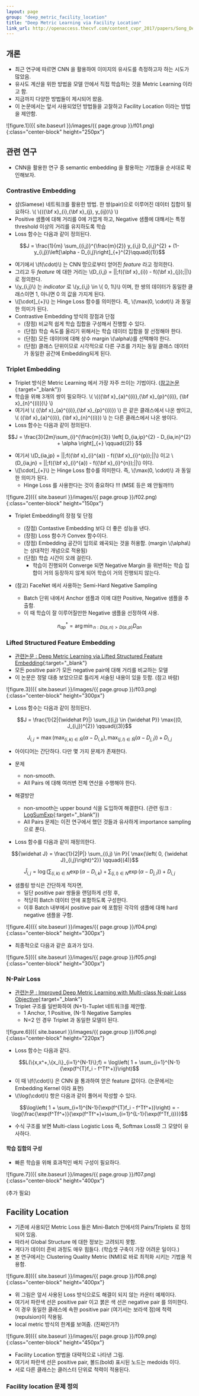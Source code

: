 ```yaml
---
layout: page
group: "deep_metric_facility_location"
title: "Deep Metric Learning via Facility Location"
link_url: http://openaccess.thecvf.com/content_cvpr_2017/papers/Song_Deep_Metric_Learning_CVPR_2017_paper.pdf
---
```


## 개론

- 최근 연구에 따르면 CNN 을 활용하여 이미지의 유사도를 측정하고자 하는 시도가 많았음.
- 유사도 계산을 위한 방법을 모델 안에서 직접 학습하는 것을 Metric Learning 이라고 함.
- 지금까지 다양한 방법들이 제시되어 왔음.
- 이 논문에서는 앞서 사용되었던 방법들을 고찰하고 Facility Location 이라는 방법을 제안함.

![figure.1]({{ site.baseurl }}/images/{{ page.group }}/f01.png){:class="center-block" height="250px"}

## 관련 연구

- CNN을 활용한 연구 중 semantic embedding 을 활용하는 기법들을 순서대로 확인해보자.

### Contrastive Embedding

- 샴(Siamese) 네트워크를 활용한 방법. 한 쌍(pair)으로 이루어진 데이터 집합이 필요하다. \\( \\{({\bf x}\_{i},{\bf x}\_{j}, y\_{ij})\\} \\)
- Positive 샘플에 대해 거리를 0에 가깝게 하고, Negative 샘플에 대해서는 특정 threshold 이상의 거리를 유지하도록 학습
- Loss 함수는 다음과 같이 정의된다.

$$J = \frac{1}{m} \sum_{(i,j)}^{\frac{m}{2}} y_{i,j} D_{i,j}^{2} + (1-y_{i,j})\left[\alpha - D_{i,j}\right]_{+}^{2}\qquad{(1)}$$

- 여기에서 \\(f(\cdot)\\) 는 CNN 망으로부터 얻어진 *feature* 라고 정의한다.
- 그리고 두 *feature* 에 대한 거리는 \\(D\_{i,j} = \|\|\;f({\bf x}\_{i}) - f({\bf x}\_{j})\;\|\|\\) 로 정의한다.
- \\(y\_{i,j}\\) 는 *indicator* 로 \\(y\_{i,j} \in \\{ 0, 1\\}\\) 이며, 한 쌍의 데이터가 동일한 클래스이면 1, 아니면 0 의 값을 가지게 된다.
- \\([\cdot]\_{+}\\) 는 Hinge Loss 함수를 의미한다. 즉, \\(\max(0, \cdot)\\) 과 동일한 의미가 된다.
- Contrastive Embedding 방식의 장점과 단점
    - (장점) 비교적 쉽게 학습 집합을 구성해서 진행할 수 있다.
    - (단점) 학습 속도를 올리기 위해서는 학습 데이터 집합을 잘 선정해야 한다.
    - (단점) 모든 데이터에 대해 상수 margin \\(\alpha\\)를 선택해야 한다.
    - (단점) 클래스 단위이므로 시각적으로 다른 구조를 가지는 동일 클래스 데이터가 동일한 공간에 Embedding되게 된다.

### Triplet Embedding

- Triplet 방식은 Metric Learning 에서 가장 자주 쓰이는 기법이다. ([참고논문](https://arxiv.org/abs/1503.03832){:target="_blank"})
- 학습을 위해 3개의 쌍이 필요하다. \\( \\{({\bf x}\_{a}^{(i)},{\bf x}\_{p}^{(i)}, {\bf x}\_{n}^{(i)})\\} \\)
- 여기서 \\( ({\bf x}\_{a}^{(i)},{\bf x}\_{p}^{(i)}) \\) 은 같은 클래스에서 나온 쌍이고, \\( ({\bf x}\_{a}^{(i)}, {\bf x}\_{n}^{(i)}) \\) 는 다른 클래스에서 나온 쌍이다.
- Loss 함수는 다음과 같이 정의된다.

$$J = \frac{3}{2m}\sum_{i}^{\frac{m}{3}} \left[ D_{ia,ip}^{2} - D_{ia,in}^{2} + \alpha \right]_{+} \qquad{(2)} $$

- 여기서 \\(D\_{ia,jp} = \|\|\;f({\bf x}\_{i}^{a}) - f({\bf x}\_{i}^{p})\;\|\|\\) 이고 \\(D\_{ia,jn} = \|\|\;f({\bf x}\_{i}^{a}) - f({\bf x}\_{i}^{n})\;\|\|\\) 이다.
- \\([\cdot]\_{+}\\) 는 Hinge Loss 함수를 의미한다. 즉, \\(\max(0, \cdot)\\) 과 동일한 의미가 된다.
    - Hinge Loss 를 사용한다는 것이 중요하다 !!! (MSE 등은 왜 안될까!!!)

![figure.2]({{ site.baseurl }}/images/{{ page.group }}/f02.png){:class="center-block" height="150px"}

- Triplet Embedding의 장점 및 단점
    - (장점) Contastive Embedding 보다 더 좋은 성능을 낸다.
    - (장점) Loss 함수가 Convex 함수이다.
    - (장점) Embedding 공간이 임의로 왜곡되는 것을 허용함. (margin \\(\alpha\\) 는 상대적인 개념으로 적용됨)
    - (단점) 학습 시간이 오래 걸린다.
        - 학습이 진행되어 Converge 되면 Negative Margin 을 위반하는 학습 집합이 거의 등장하지 않게 되어 학습이 거의 진행되지 않는다.

- (참고) FaceNet 에서 사용하는  Semi-Hard Negative Sampling
    - Batch 단위 내에서 Anchor 샘플과 이에 대한 Positive, Negative 샘플을 추출함.
    - 이 때 학습이 잘 이루어질만한 Negative 샘플을 선정하여 사용.
    
$$n_{ap}^{*} = {\arg\min}_{n:D(a,n)>D(a,p)} D_{an} $$
    
### Lifted Structured Feature Embedding

- [관련논문 : Deep Metric Learning via Lifted Structured Feature Embedding](http://cvgl.stanford.edu/papers/song_cvpr16.pdf){:target="_blank"}
- 모든 positive pair가 모든 negative pair에 대해 거리를 비교하는 모델
- 이 논문은 정말 대충 보았으므로 틀리게 서술된 내용이 있을 듯함. (참고 바람)

![figure.3]({{ site.baseurl }}/images/{{ page.group }}/f03.png){:class="center-block" height="300px"}

- Loss 함수는 다음과 같이 정의된다.

$$J = \frac{1}{2|{\widehat P}|} \sum_{(i,j) \in {\widehat P}} \max{(0, J_{i,j})^{2}} \qquad{(3)}$$

$$J_{i,j} = \max{\left(\max_{(i,k) \in {\widehat N}}{(\alpha-D_{i,k})},\max_{(j,l) \in {\widehat N}}{(\alpha-D_{j,l})} \right)} + D_{i,j}$$

- 아이디어는 간단하다. 다만 몇 가지 문제가 존재한다.
- 문제
    - non-smooth.
    - All Pairs 에 대해 여러번 전체 연산을 수행해야 한다.
- 해결방안
    - non-smooth는 upper bound 식을 도입하여 해결한다. (관련 링크 : [LogSumExp](https://en.wikipedia.org/wiki/LogSumExp){:target="_blank"})
    - All Pairs 문제는 이전 연구에서 했던 것들과 유사하게 importance sampling 으로 푼다.
    
- Loss 함수를 다음과 같이 재정의한다.

$${\widehat J} = \frac{1}{2|P|} \sum_{(i,j) \in P}{ \max{\left( 0, {\widehat J}_{i,j}\right)^2}} \qquad{(4)}$$

$${\widehat J}_{i,j} = \log \left( \sum_{(i,k) \in N}{\exp{\left(\alpha-D_{i,k}\right)}} + \sum_{(j,l) \in N}{\exp{\left(\alpha-D_{j,l}\right)}} \right) + D_{i,j}$$

- 샘플링 방식은 간단하게 적자면,
    - 일단 positive pair 쌍들을 랜덤하게 선정 후,
    - 적당히 Batch 데이터 안에 포함하도록 구성한다.
    - 이후 Batch 내부에서 positive pair 에 포함된 각각의 샘플에 대해 hard negative 샘플을 구함.
    
![figure.4]({{ site.baseurl }}/images/{{ page.group }}/f04.png){:class="center-block" height="300px"}

- 최종적으로 다음과 같은 효과가 있다.

![figure.5]({{ site.baseurl }}/images/{{ page.group }}/f05.png){:class="center-block" height="300px"}
    
### N-Pair Loss

- [관련논문 : Improved Deep Metric Learning with Multi-class N-pair Loss Objective](http://www.nec-labs.com/uploads/images/Department-Images/MediaAnalytics/papers/nips16_npairmetriclearning.pdf){:target="_blank"}
- Triplet 구조를 일반화하여 (N+1)-Tuplet 네트워크를 제안함.
    - 1 Anchor, 1 Positive, (N-1) Negative Samples
    - N=2 인 경우 Triplet 과 동일한 모델이 된다.

![figure.6]({{ site.baseurl }}/images/{{ page.group }}/f06.png){:class="center-block" height="220px"}

- Loss 함수는 다음과 같다.

$$L(\{x,x^+,\{x_i\}_{i=1}^{N-1}\};f) = \log\left( 1 + \sum_{i=1}^{N-1}{\exp(f^{T}f_i - f^Tf^+)}\right)$$

- 이 때 \\(f(\cdot)\\) 은 CNN 을 통과하여 얻은 feature 값이다. (논문에서는 Embedding Kernel 이라 표현)
- \\(\log(\cdot)\\) 항은 다음과 같이 풀어서 작성할 수 있다.

$$\log\left( 1 + \sum_{i=1}^{N-1}{\exp(f^{T}f_i - f^Tf^+)}\right) = -\log{\frac{\exp(f^Tf^+)}{\exp(f^Tf^+)+\sum_{i=1}^{L-1}{\exp(f^Tf_i)}}}$$

- 수식 구조를 보면 Multi-class Logistic Loss 즉, Softmax Loss와 그 모양이 유사하다.

#### 학습 집합의 구성

- 빠른 학습을 위해 효과적인 배치 구성이 필요하다.

![figure.7]({{ site.baseurl }}/images/{{ page.group }}/f07.png){:class="center-block" height="400px"}

(추가 필요)


## Facility Location

- 기존에 사용되던 Metric Loss 들은 Mini-Batch 안에서의 Pairs/Triplets 로 정의되어 있음.
- 따라서 Global Structure 에 대한 정보는 고려되지 못함.
- 게다가 데이터 준비 과정도 매우 힘들다. (학습셋 구축이 가장 어려운 일이다.)
- 본 연구에서는 Clustering Quality Metric (NMI)로 바로 최적화 시키는 기법을 적용함.

![figure.8]({{ site.baseurl }}/images/{{ page.group }}/f08.png){:class="center-block" height="400px"}

- 위 그림은 앞서 사용된 Loss 방식으로도 해결이 되지 않는 카운터 예제이다.
- 여기서 파란색 선은 positive pair 이고 붉은 색 선은 negative pair 를 의미한다.
- 이 경우 동일한 클래스에 속한 positive pair (여기서는 보라색 점)에 척력(repulsion)이 작용됨.
- local metric 방식의 한계를 보여줌. (진짜인가?)

![figure.9]({{ site.baseurl }}/images/{{ page.group }}/f09.png){:class="center-block" height="450px"}

- Facility Location 방법을 대략적으로 나타낸 그림.
- 여기서 파란색 선은 positive pair, 볼드(bold) 표시된 노드는 medoids 이다.
- 서로 다른 클래스는 클러스터 단위로 척력이 적용된다.

### Facility location 문제 정의


